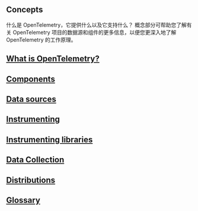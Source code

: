 ## Concepts
什么是 OpenTelemetry，它提供什么以及它支持什么？
概念部分可帮助您了解有关 OpenTelemetry 项目的数据源和组件的更多信息，以便您更深入地了解 OpenTelemetry 的工作原理。


## [What is OpenTelemetry?](https://github.com/jordy1024/opentelemetry/blob/main/Concepts/What%20is%20OpenTelemetry.md)

## [Components](https://github.com/jordy1024/opentelemetry/blob/main/Concepts/Components.md)

## [Data sources](https://opentelemetry.io/docs/concepts/data-sources/)

## [Instrumenting](https://opentelemetry.io/docs/concepts/instrumenting/)

## [Instrumenting libraries](https://opentelemetry.io/docs/concepts/instrumenting-library/)

## [Data Collection](https://opentelemetry.io/docs/concepts/data-collection/)

## [Distributions](https://opentelemetry.io/docs/concepts/data-collection/)

## [Glossary](https://opentelemetry.io/docs/concepts/glossary/)




